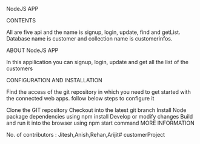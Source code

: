 NodeJS APP

CONTENTS

All are five api and the name is signup, login, update, find and getList. Database name is customer and collection name is customerinfos.

ABOUT NodeJS APP

In this appilication you can signup, login, update and get all the list of the customers

CONFIGURATION AND INSTALLATION

Find the access of the git repository in which you need to get started with the connected web apps. follow below steps to configure it

Clone the GIT repository Checkout into the latest git branch Install Node package dependencies using npm install Develop or modify changes Build and run it into the browser using npm start command MORE INFORMATION

No. of contributors : Jitesh,Anish,Rehan,Arijit# customerProject
